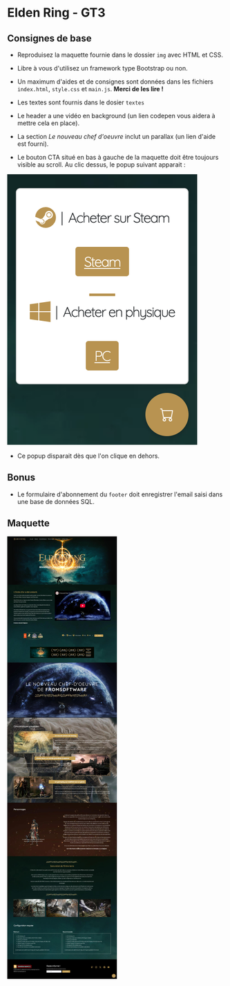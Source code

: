 # Elden Ring - GT3

## Consignes de base

- Reproduisez la maquette fournie dans le dossier `img` avec HTML et CSS.

- Libre à vous d'utilisez un framework type Bootstrap ou non.

- Un maximum d'aides et de consignes sont données dans les fichiers `index.html`, `style.css` et `main.js`. **Merci de les lire !**

- Les textes sont fournis dans le dosier `textes`

- Le header a une vidéo en background (un lien codepen vous aidera à mettre cela en place).

- La section *Le nouveau chef d'oeuvre* inclut un parallax (un lien d'aide est fourni).

- Le bouton CTA situé en bas à gauche de la maquette doit être toujours visible au scroll. Au clic dessus, le popup suivant apparait :

![Popup](img/bouton-cta.png)

- Ce popup disparait dès que l'on clique en dehors.

## Bonus

- Le formulaire d'abonnement du `footer` doit enregistrer l'email saisi dans une base de données SQL.

## Maquette

![Maquette](img/maquette-finale-elden-ring.jpg)
